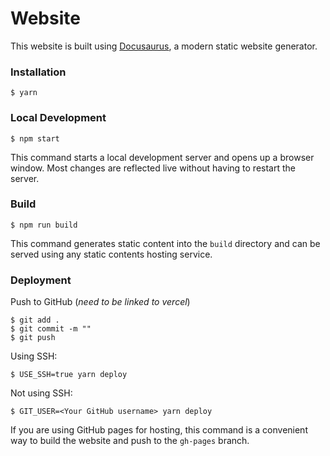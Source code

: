 # Website

This website is built using [Docusaurus](https://docusaurus.io/), a modern static website generator.

### Installation

```
$ yarn
```

### Local Development

```
$ npm start
```

This command starts a local development server and opens up a browser window. Most changes are reflected live without having to restart the server.

### Build

```
$ npm run build
```

This command generates static content into the `build` directory and can be served using any static contents hosting service.

### Deployment

Push to GitHub (*need to be linked to vercel*)

```
$ git add .
$ git commit -m ""
$ git push
```

Using SSH:

```
$ USE_SSH=true yarn deploy
```

Not using SSH:

```
$ GIT_USER=<Your GitHub username> yarn deploy
```

If you are using GitHub pages for hosting, this command is a convenient way to build the website and push to the `gh-pages` branch.
